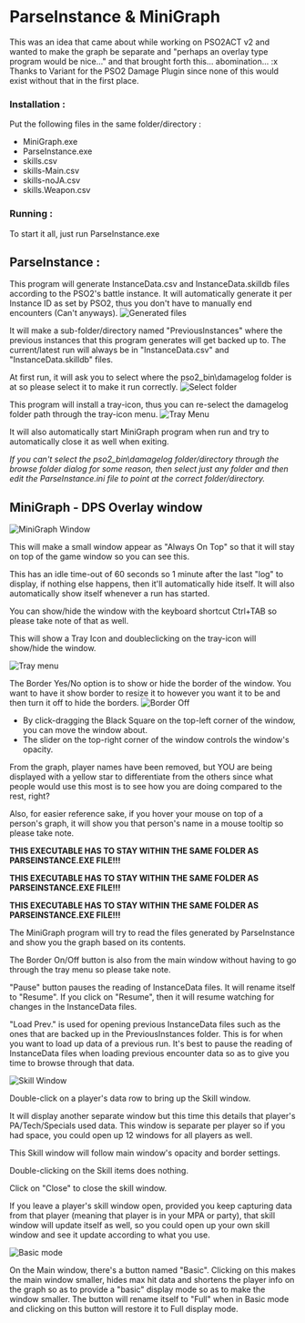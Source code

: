 # ParseInstance & MiniGraph

This was an idea that came about while working on PSO2ACT v2 and wanted to make the graph be separate and "perhaps an overlay type program would be nice..." and that brought forth this... abomination... :x
Thanks to Variant for the PSO2 Damage Plugin since none of this would exist without that in the first place.

### Installation :

Put the following files in the same folder/directory :

* MiniGraph.exe
* ParseInstance.exe
* skills.csv
* skills-Main.csv
* skills-noJA.csv
* skills.Weapon.csv

### Running :

To start it all, just run ParseInstance.exe



## ParseInstance :

This program will generate InstanceData.csv and InstanceData.skilldb files according to the PSO2's battle instance.
It will automatically generate it per Instance ID as set by PSO2, thus you don't have to manually end encounters (Can't anyways).
![Generated files](/Images/ParseInstance-GeneratedFiles.png)

It will make a sub-folder/directory named "PreviousInstances" where the previous instances that this program generates will get backed up to.
The current/latest run will always be in "InstanceData.csv" and "InstanceData.skilldb" files.


At first run, it will ask you to select where the pso2_bin\damagelog folder is at so please select it to make it run correctly.
![Select folder](/Images/ParseInstance-SelectFolder.png)

This program will install a tray-icon, thus you can re-select the damagelog folder path through the tray-icon menu.
![Tray Menu](/Images/ParseInstance-TrayMenu.png)

It will also automatically start MiniGraph program when run and try to automatically close it as well when exiting.

*If you can't select the pso2_bin\damagelog folder/directory through the browse folder dialog for some reason, then select just any folder and then edit the ParseInstance.ini file to point at the correct folder/directory.*



## MiniGraph - DPS Overlay window

![MiniGraph Window](/Images/MainWindow-BOn.png)

This will make a small window appear as "Always On Top" so that it will stay on top of the game window so you can see this.

This has an idle time-out of 60 seconds so 1 minute after the last "log" to display, if nothing else happens, then it'll automatically hide itself.
It will also automatically show itself whenever a run has started.

You can show/hide the window with the keyboard shortcut Ctrl+TAB so please take note of that as well.

This will show a Tray Icon and doubleclicking on the tray-icon will show/hide the window.

![Tray menu](/Images/MiniGraph-TrayMenu.png)

The Border Yes/No option is to show or hide the border of the window.  You want to have it show border to resize it to however you want it to be and then turn it off to hide the borders.
![Border Off](/Images/MainWindow-BOff.png)
- By click-dragging the Black Square on the top-left corner of the window, you can move the window about.
- The slider on the top-right corner of the window controls the window's opacity.

From the graph, player names have been removed, but YOU are being displayed with a yellow star to differentiate from the others since what people would use this most is to see how you are doing compared to the rest, right?

Also, for easier reference sake, if you hover your mouse on top of a person's graph, it will show you that person's name in a mouse tooltip so please take note.

**THIS EXECUTABLE HAS TO STAY WITHIN THE SAME FOLDER AS PARSEINSTANCE.EXE FILE!!!**

**THIS EXECUTABLE HAS TO STAY WITHIN THE SAME FOLDER AS PARSEINSTANCE.EXE FILE!!!**

**THIS EXECUTABLE HAS TO STAY WITHIN THE SAME FOLDER AS PARSEINSTANCE.EXE FILE!!!**


The MiniGraph program will try to read the files generated by ParseInstance and show you the graph based on its contents.



The Border On/Off button is also from the main window without having to go through the tray menu so please take note.

"Pause" button pauses the reading of InstanceData files.  It will rename itself to "Resume".
If you click on "Resume", then it will resume watching for changes in the InstanceData files.

"Load Prev." is used for opening previous InstanceData files such as the ones that are backed up in the PreviousInstances folder.
This is for when you want to load up data of a previous run.  It's best to pause the reading of InstanceData files when loading previous encounter data so as to give you time to browse through that data.


![Skill Window](/Images/SkillWindow.png)

Double-click on a player's data row to bring up the Skill window.

It will display another separate window but this time this details that player's PA/Tech/Specials used data.
This window is separate per player so if you had space, you could open up 12 windows for all players as well.

This Skill window will follow main window's opacity and border settings.

Double-clicking on the Skill items does nothing.

Click on "Close" to close the skill window.

If you leave a player's skill window open, provided you keep capturing data from that player (meaning that player is in your MPA or party), that skill window will update itself as well, so you could open up your own skill window and see it update according to what you use.


![Basic mode](/Images/MainWindow-Basic.png)

On the Main window, there's a button named "Basic".  Clicking on this makes the main window smaller, hides max hit data and shortens the player info on the graph so as to provide a "basic" display mode so as to make the window smaller.
The button will rename itself to "Full" when in Basic mode and clicking on this button will restore it to Full display mode.
